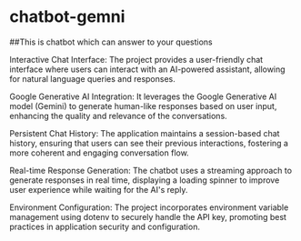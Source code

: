 # chatbot-gemni
##This is chatbot which can answer to your questions

Interactive Chat Interface: The project provides a user-friendly chat interface where users can interact with an AI-powered assistant, allowing for natural language queries and responses.

Google Generative AI Integration: It leverages the Google Generative AI model (Gemini) to generate human-like responses based on user input, enhancing the quality and relevance of the conversations.

Persistent Chat History: The application maintains a session-based chat history, ensuring that users can see their previous interactions, fostering a more coherent and engaging conversation flow.

Real-time Response Generation: The chatbot uses a streaming approach to generate responses in real time, displaying a loading spinner to improve user experience while waiting for the AI's reply.

Environment Configuration: The project incorporates environment variable management using dotenv to securely handle the API key, promoting best practices in application security and configuration.
